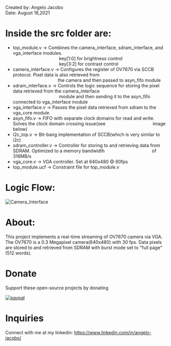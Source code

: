 Created by: Angelo Jacobo   
Date: August 16,2021   

# Inside the src folder are:   
* top_module.v -> Combines the camera_interface, sdram_interface, and vga_interface modules.   
&emsp;&emsp;&emsp;&emsp;&emsp;&emsp;&emsp;&emsp;&emsp;&emsp; key[1:0] for brightness control   
&emsp;&emsp;&emsp;&emsp;&emsp;&emsp;&emsp;&emsp;&emsp;&emsp; key[3:2] for contrast control   
* camera_interface.v -> Configures the register of OV7670 via SCCB protocol. Pixel data is  also retrieved from    
&emsp;&emsp;&emsp;&emsp;&emsp;&emsp;&emsp;&emsp;&emsp;&emsp;the camera and then passed to asyn_fifo module   
* sdram_interface.v -> Controls the logic sequence for storing the pixel data retrieved from the camera_interface  
&emsp;&emsp;&emsp;&emsp;&emsp;&emsp;&emsp;&emsp;&emsp;&emsp; module and then sending it to the asyn_fifo connected to vga_interface module   
* vga_interface.v -> Passes the pixel data retrieved from sdram to the vga_core module 
* asyn_fifo.v -> FIFO with separate clock domains for read and write. Solves the clock domain crossing issue(see
&emsp;&emsp;&emsp;&emsp;&emsp;&emsp;&emsp;&emsp;&emsp;&emsp; image below)      
* i2c_top.v -> Bit-bang implementation of SCCB(which is very similar to i2c)    
* sdram_controller.v -> Controller for storing to and retrieving data from SDRAM. Optimized to a memory bandwidth 
&emsp;&emsp;&emsp;&emsp;&emsp;&emsp;&emsp;&emsp;&emsp;&emsp; of 316MB/s  
* vga_core.v -> VGA controller. Set at 640x480 @ 60fps   
* top_module.ucf -> Constraint file for top_module.v   

# Logic Flow:
![Camera_Interface](https://user-images.githubusercontent.com/87559347/129671784-1be86eca-7cfa-4566-9a94-96a9e9015aa7.jpg)

# About:  
This project implements a real-time streaming of OV7670 camera via VGA. The OV7670 is a 0.3 Megapixel camera(640x480) with 30 fps.
Data pixels are stored to and retrieved from SDRAM with burst mode set to "full page"(512 words).

# Donate   
Support these open-source projects by donating  

[![paypal](https://www.paypalobjects.com/en_US/i/btn/btn_donateCC_LG.gif)](https://www.paypal.com/donate?hosted_button_id=GBJQGJNCJZVRU)


# Inquiries  
Connect with me at my linkedin: https://www.linkedin.com/in/angelo-jacobo/
